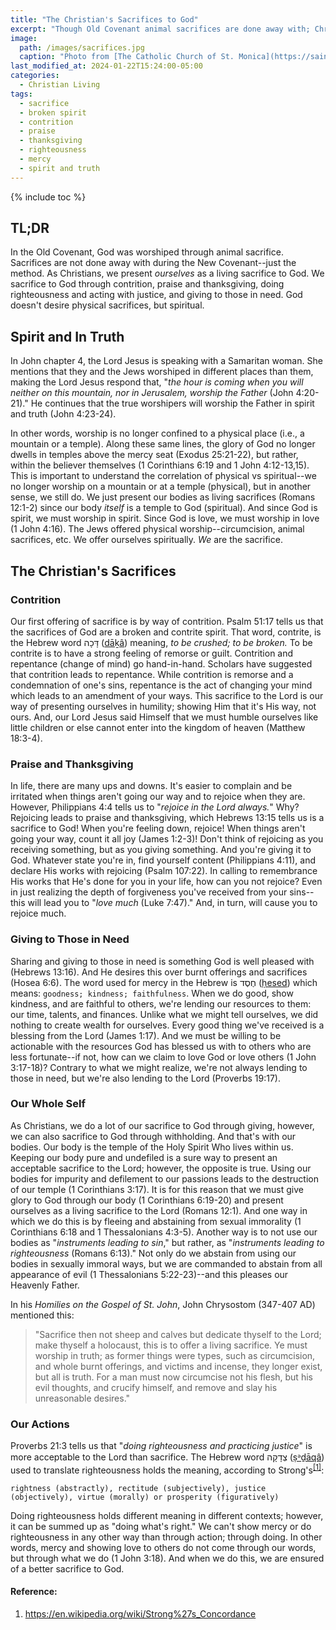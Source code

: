 ```yaml
---
title: "The Christian's Sacrifices to God"
excerpt: "Though Old Covenant animal sacrifices are done away with; Christians still need to sacrifice to God under the New Covenant."
image: 
  path: /images/sacrifices.jpg
  caption: "Photo from [The Catholic Church of St. Monica](https://saintmonicas.com/resources/online-giving/)"
last_modified_at: 2024-01-22T15:24:00-05:00
categories:
  - Christian Living
tags: 
  - sacrifice
  - broken spirit
  - contrition
  - praise
  - thanksgiving
  - righteousness
  - mercy
  - spirit and truth
---
```


{% include toc %}

## TL;DR
In the Old Covenant, God was worshiped through animal sacrifice. Sacrifices are not done away with during the New Covenant--just the method. As Christians, we present *ourselves* as a living sacrifice to God. We sacrifice to God through contrition, praise and thanksgiving, doing righteousness and acting with justice, and giving to those in need. God doesn't desire physical sacrifices, but spiritual.

## Spirit and In Truth
In John chapter 4, the Lord Jesus is speaking with a Samaritan woman. She mentions that they and the Jews worshiped in different places than them, making the Lord Jesus respond that, "*the hour is coming when you will neither on this mountain, nor in Jerusalem, worship the Father* (John 4:20-21)." He continues that the true worshipers will worship the Father in spirit and truth (John 4:23-24).

In other words, worship is no longer confined to a physical place (i.e., a mountain or a temple). Along these same lines, the glory of God no longer dwells in temples above the mercy seat (Exodus 25:21-22), but rather, within the believer themselves (1 Corinthians 6:19 and 1 John 4:12-13,15). This is important to understand the correlation of physical vs spiritual--we no longer worship on a mountain or at a temple (physical), but in another sense, we still do. We just present our bodies as living sacrifices (Romans 12:1-2) since our body *itself* is a temple to God (spiritual). And since God is spirit, we must worship in spirit. Since God is love, we must worship in love (1 John 4:16). The Jews offered physical worship--circumcision, animal sacrifices, etc. We offer ourselves spiritually. *We* are the sacrifice.

## The Christian's Sacrifices
### Contrition
Our first offering of sacrifice is by way of contrition. Psalm 51:17 tells us that the sacrifices of God are a broken and contrite spirit. That word, contrite, is the Hebrew word דָּכָה  ([dāḵâ](https://www.blueletterbible.org/lexicon/h1794/kjv/wlc/0-1/)) meaning, *to be crushed; to be broken.* To be contrite is to have a strong feeling of remorse or guilt. Contrition and repentance (change of mind) go hand-in-hand. Scholars have suggested that contrition leads to repentance. While contrition is remorse and a condemnation of one's sins, repentance is the act of changing your mind which leads to an amendment of your ways. This sacrifice to the Lord is our way of presenting ourselves in humility; showing Him that it's His way, not ours. And, our Lord Jesus said Himself that we must humble ourselves like little children or else cannot enter into the kingdom of heaven (Matthew 18:3-4). 

### Praise and Thanksgiving
In life, there are many ups and downs. It's easier to complain and be irritated when things aren't going our way and to rejoice when they are. However, Philippians 4:4 tells us to "*rejoice in the Lord always.*" Why? Rejoicing leads to praise and thanksgiving, which Hebrews 13:15 tells us is a sacrifice to God! When you're feeling down, rejoice! When things aren't going your way, count it all joy (James 1:2-3)! Don't think of rejoicing as you receiving something, but as you giving something. And you're giving it to God. Whatever state you're in, find yourself content (Philippians 4:11), and declare His works with rejoicing (Psalm 107:22). In calling to remembrance His works that He's done for you in your life, how can you not rejoice? Even in just realizing the depth of forgiveness you've received from your sins--this will lead you to "*love much* (Luke 7:47)." And, in turn, will cause you to rejoice much.

### Giving to Those in Need
Sharing and giving to those in need is something God is well pleased with (Hebrews 13:16). And He desires this over burnt offerings and sacrifices (Hosea 6:6). The word used for mercy in the Hebrew is חֶסֶד  ([ḥeseḏ](https://www.blueletterbible.org/lexicon/h2617/kjv/wlc/0-1/)) which means: `goodness; kindness; faithfulness`. When we do good, show kindness, and are faithful to others, we're lending our resources to them: our time, talents, and finances. Unlike what we might tell ourselves, we did nothing to create wealth for ourselves. Every good thing we've received is a blessing from the Lord (James 1:17). And we must be willing to be actionable with the resources God has blessed us with to others who are less fortunate--if not, how can we claim to love God or love others (1 John 3:17-18)? Contrary to what we might realize, we're not always lending to those in need, but we're also lending to the Lord (Proverbs 19:17). 

### Our Whole Self
As Christians, we do a lot of our sacrifice to God through giving, however, we can also sacrifice to God through withholding. And that's with our bodies. Our body is the temple of the Holy Spirit Who lives within us. Keeping our body pure and undefiled is a sure way to present an acceptable sacrifice to the Lord; however, the opposite is true. Using our bodies for impurity and defilement to our passions leads to the destruction of our temple (1 Corinthians 3:17). It is for this reason that we must give glory to God through our body (1 Corinthians 6:19-20) and present ourselves as a living sacrifice to the Lord (Romans 12:1). And one way in which we do this is by fleeing and abstaining from sexual immorality (1 Corinthians 6:18 and 1 Thessalonians 4:3-5). Another way is to not use our bodies as "*instruments leading to sin*," but rather, as "*instruments leading to righteousness* (Romans 6:13)." Not only do we abstain from using our bodies in sexually immoral ways, but we are commanded to abstain from all appearance of evil (1 Thessalonians 5:22-23)--and this pleases our Heavenly Father.

In his *Homilies on the Gospel of St. John*, John Chrysostom (347-407 AD) mentioned this:

> "Sacrifice then not sheep and calves but dedicate thyself to the Lord; make thyself a holocaust, this is to offer a living sacrifice. Ye must worship in truth; as former things were types, such as circumcision, and whole burnt offerings, and victims and incense, they longer exist, but all is truth. For a man must now circumcise not his flesh, but his evil thoughts, and crucify himself, and remove and slay his unreasonable desires."

### Our Actions
Proverbs 21:3 tells us that "*doing righteousness and practicing justice*" is more acceptable to the Lord than sacrifice. The Hebrew word צְדָקָה  ([ṣᵊḏāqâ](https://www.blueletterbible.org/lexicon/h6666/nkjv/wlc/0-1/)) used to translate righteousness holds the meaning, according to Strong's<sup>[[1]](https://en.wikipedia.org/wiki/Strong%27s_Concordance)</sup>:

```
rightness (abstractly), rectitude (subjectively), justice (objectively), virtue (morally) or prosperity (figuratively)
```

Doing righteousness holds different meaning in different contexts; however, it can be summed up as "doing what's right." We can't show mercy or do righteousness in any other way than through action; through doing. In other words, mercy and showing love to others do not come through our words, but through what we do (1 John 3:18). And when we do this, we are ensured of a better sacrifice to God.

#### Reference:
1. https://en.wikipedia.org/wiki/Strong%27s_Concordance

<script src='https://www.blueletterbible.org/assets-v3/scripts/blbToolTip/BLB_ScriptTagger-min.js' type='text/javascript'></script>
<script type='text/javascript'>
BLB.Tagger.Translation = 'NKJV';
BLB.Tagger.HyperLinks = 'all'; 
BLB.Tagger.HideTanslationAbbrev = false;
BLB.Tagger.TargetNewWindow = true;
BLB.Tagger.Style = 'par'; 
BLB.Tagger.NoSearchTagNames = '';
BLB.Tagger.NoSearchClassNames = 'noTag doNotTag'; 
</script>
